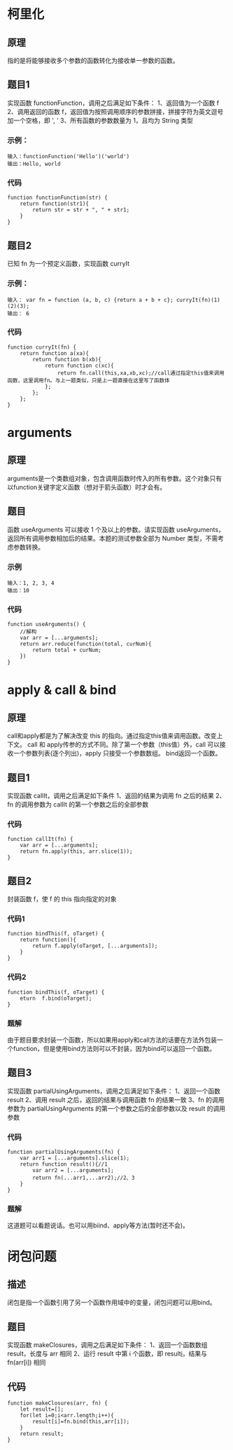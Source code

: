 # 柯里化

## 原理
指的是将能够接收多个参数的函数转化为接收单一参数的函数。

## 题目1
实现函数 functionFunction，调用之后满足如下条件：
1、返回值为一个函数 f
2、调用返回的函数 f，返回值为按照调用顺序的参数拼接，拼接字符为英文逗号加一个空格，即 ', '
3、所有函数的参数数量为 1，且均为 String 类型

### 示例：
```
输入：functionFunction('Hello')('world')
输出：Hello, world
```

### 代码
```
function functionFunction(str) {
    return function(str1){
        return str = str + ", " + str1;
    }
}
```

## 题目2
已知 fn 为一个预定义函数，实现函数 curryIt

### 示例：
```
输入： var fn = function (a, b, c) {return a + b + c}; curryIt(fn)(1)(2)(3);
输出： 6
```

### 代码
```
function curryIt(fn) {
    return function a(xa){
        return function b(xb){
            return function c(xc){
                return fn.call(this,xa,xb,xc);//call通过指定this值来调用函数，这里调用fn。与上一题类似，只是上一题直接在这里写了函数体
            };
        };
    };
}
```

# arguments

## 原理
arguments是一个类数组对象，包含调用函数时传入的所有参数。这个对象只有以function关键字定义函数（想对于箭头函数）时才会有。

## 题目
函数 useArguments 可以接收 1 个及以上的参数。请实现函数 useArguments，返回所有调用参数相加后的结果。本题的测试参数全部为 Number 类型，不需考虑参数转换。

### 示例
```
输入：1, 2, 3, 4
输出：10
```

### 代码
```
function useArguments() {
    //解构
    var arr = [...arguments];
    return arr.reduce(function(total, curNum){
        return total + curNum;
    })
}
```

# apply & call & bind

## 原理
call和apply都是为了解决改变 this 的指向。通过指定this值来调用函数。改变上下文。
call 和 apply传参的方式不同。除了第一个参数（this值）外，call 可以接收一个参数列表(逐个列出)，apply 只接受一个参数数组。
bind返回一个函数。

## 题目1
实现函数 callIt，调用之后满足如下条件
1、返回的结果为调用 fn 之后的结果
2、fn 的调用参数为 callIt 的第一个参数之后的全部参数

### 代码
```
function callIt(fn) {
    var arr = [...arguments];
    return fn.apply(this, arr.slice(1));
}
```

## 题目2
封装函数 f，使 f 的 this 指向指定的对象

### 代码1
```
function bindThis(f, oTarget) {
    return function(){
        return f.apply(oTarget, [...arguments]);
    }
}
```

### 代码2
```
function bindThis(f, oTarget) {
    eturn  f.bind(oTarget);
}
```

### 题解
由于题目要求封装一个函数，所以如果用apply和call方法的话要在方法外包装一个function，但是使用bind方法则可以不封装，因为bind可以返回一个函数。

## 题目3
实现函数 partialUsingArguments，调用之后满足如下条件：
1、返回一个函数 result
2、调用 result 之后，返回的结果与调用函数 fn 的结果一致
3、fn 的调用参数为 partialUsingArguments 的第一个参数之后的全部参数以及 result 的调用参数

### 代码
```
function partialUsingArguments(fn) {
    var arr1 = [...arguments].slice(1);
    return function result(){//1
        var arr2 = [...arguments];
        return fn(...arr1,...arr2);//2、3
    }
}
```

### 题解
这道题可以看题说话。也可以用biind、apply等方法(暂时还不会)。

# 闭包问题

## 描述
闭包是指一个函数引用了另一个函数作用域中的变量，闭包问题可以用bind。

## 题目
实现函数 makeClosures，调用之后满足如下条件：
1、返回一个函数数组 result，长度与 arr 相同
2、运行 result 中第 i 个函数，即 result[i]()，结果与 fn(arr[i]) 相同

## 代码
```
function makeClosures(arr, fn) {
    let result=[];
    for(let i=0;i<arr.length;i++){
        result[i]=fn.bind(this,arr[i]);
    }
    return result;
}
```